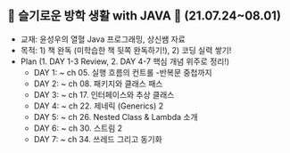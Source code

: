 ## 🐳 슬기로운 방학 생활 with JAVA 📆 (21.07.24~08.01)

* 교재: 윤성우의 열혈 Java 프로그래밍, 상신쌤 자료
* 목적: 1) 책 완독 (미학습한 책 뒷쪽 완독하기!), 2) 코딩 실력 쌓기!
* Plan (1. DAY 1-3 Review, 2. DAY 4-7 핵심 개념 위주로 정리!)
  - DAY 1: ~ ch 05. 실행 흐름의 컨트롤 
    -반복문 중첩까지
  - DAY 2: ~ ch 08. 패키지와 클래스 패스
  - DAY 3: ~ ch 17. 인터페이스와 추상 클래스 
  - DAY 4: ~ ch 22. 제네릭 (Generics) 2
  - DAY 5: ~ ch 26. Nested Class & Lambda 소개
  - DAY 6: ~ ch 30. 스트림 2
  - DAY 7: ~ ch 34. 쓰레드 그리고 동기화


